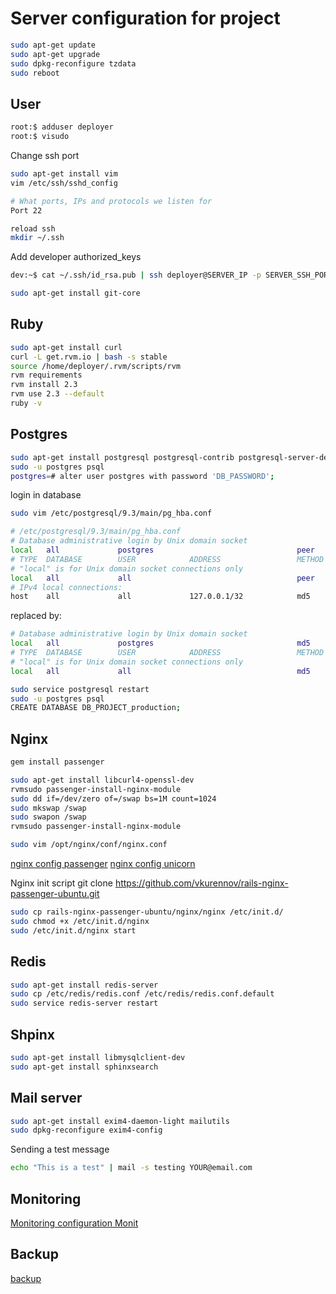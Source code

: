 # Server configuration for project

```sh
sudo apt-get update
sudo apt-get upgrade
sudo dpkg-reconfigure tzdata
sudo reboot
```

## User

```sh
root:$ adduser deployer
root:$ visudo
```

Change ssh port
```sh
sudo apt-get install vim
vim /etc/ssh/sshd_config
```
```bash
# What ports, IPs and protocols we listen for
Port 22
```
```sh
reload ssh
mkdir ~/.ssh
```
Add developer authorized_keys
```sh
dev:~$ cat ~/.ssh/id_rsa.pub | ssh deployer@SERVER_IP -p SERVER_SSH_PORT 'cat >> /home/deployer/.ssh/authorized_keys'
```

```sh
sudo apt-get install git-core
```

## Ruby

```sh
sudo apt-get install curl
curl -L get.rvm.io | bash -s stable
source /home/deployer/.rvm/scripts/rvm
rvm requirements
rvm install 2.3
rvm use 2.3 --default
ruby -v
```

## Postgres

```sh
sudo apt-get install postgresql postgresql-contrib postgresql-server-dev-9.3
sudo -u postgres psql
postgres=# alter user postgres with password 'DB_PASSWORD';
```

login in database

```sh
sudo vim /etc/postgresql/9.3/main/pg_hba.conf
```

```sh
# /etc/postgresql/9.3/main/pg_hba.conf
# Database administrative login by Unix domain socket
local   all             postgres                                peer
# TYPE  DATABASE        USER            ADDRESS                 METHOD
# "local" is for Unix domain socket connections only
local   all             all                                     peer
# IPv4 local connections:
host    all             all             127.0.0.1/32            md5
```

replaced by:
```sh
# Database administrative login by Unix domain socket
local   all             postgres                                md5
# TYPE  DATABASE        USER            ADDRESS                 METHOD
# "local" is for Unix domain socket connections only
local   all             all                                     md5
```

```sh
sudo service postgresql restart
sudo -u postgres psql
CREATE DATABASE DB_PROJECT_production;
```

## Nginx

```sh
gem install passenger

sudo apt-get install libcurl4-openssl-dev
rvmsudo passenger-install-nginx-module
sudo dd if=/dev/zero of=/swap bs=1M count=1024
sudo mkswap /swap
sudo swapon /swap
rvmsudo passenger-install-nginx-module
```

```sh
sudo vim /opt/nginx/conf/nginx.conf
```
[nginx config passenger](nginx_conf_passenger.md)
[nginx config unicorn](nginx_conf_unicorn.md)

Nginx init script
git clone https://github.com/vkurennov/rails-nginx-passenger-ubuntu.git

```sh
sudo cp rails-nginx-passenger-ubuntu/nginx/nginx /etc/init.d/
sudo chmod +x /etc/init.d/nginx
sudo /etc/init.d/nginx start
```

## Redis

```sh
sudo apt-get install redis-server
sudo cp /etc/redis/redis.conf /etc/redis/redis.conf.default
sudo service redis-server restart
```

## Shpinx

```sh
sudo apt-get install libmysqlclient-dev
sudo apt-get install sphinxsearch
```

## Mail server

```sh
sudo apt-get install exim4-daemon-light mailutils
sudo dpkg-reconfigure exim4-config
```
Sending a test message
```sh
echo "This is a test" | mail -s testing YOUR@email.com
```

## Monitoring
[Monitoring configuration Monit](monit_config.md)

## Backup
[backup ](backup.md)
